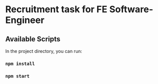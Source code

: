 # Recruitment task for FE Software-Engineer

## Available Scripts

In the project directory, you can run:
### `npm install`
### `npm start`

